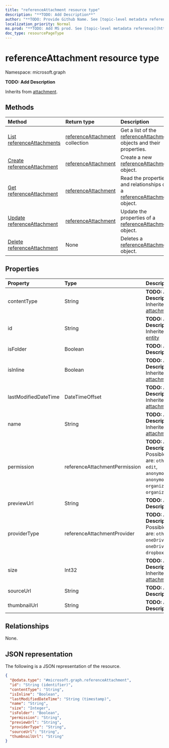 ```yaml
---
title: "referenceAttachment resource type"
description: "**TODO: Add Description**"
author: "**TODO: Provide Github Name. See [topic-level metadata reference](https://msgo.azurewebsites.net/add/document/guidelines/metadata.html#topic-level-metadata)**"
localization_priority: Normal
ms.prod: "**TODO: Add MS prod. See [topic-level metadata reference](https://msgo.azurewebsites.net/add/document/guidelines/metadata.html#topic-level-metadata)**"
doc_type: resourcePageType
---
```


# referenceAttachment resource type

Namespace: microsoft.graph



**TODO: Add Description**


Inherits from [attachment](../resources/attachment.md).

## Methods
|Method|Return type|Description|
|:---|:---|:---|
|[List referenceAttachments](../api/referenceattachment-list.md)|[referenceAttachment](../resources/referenceattachment.md) collection|Get a list of the [referenceAttachment](../resources/referenceattachment.md) objects and their properties.|
|[Create referenceAttachment](../api/referenceattachment-create.md)|[referenceAttachment](../resources/referenceattachment.md)|Create a new [referenceAttachment](../resources/referenceattachment.md) object.|
|[Get referenceAttachment](../api/referenceattachment-get.md)|[referenceAttachment](../resources/referenceattachment.md)|Read the properties and relationships of a [referenceAttachment](../resources/referenceattachment.md) object.|
|[Update referenceAttachment](../api/referenceattachment-update.md)|[referenceAttachment](../resources/referenceattachment.md)|Update the properties of a [referenceAttachment](../resources/referenceattachment.md) object.|
|[Delete referenceAttachment](../api/referenceattachment-delete.md)|None|Deletes a [referenceAttachment](../resources/referenceattachment.md) object.|

## Properties
|Property|Type|Description|
|:---|:---|:---|
|contentType|String|**TODO: Add Description** Inherited from [attachment](../resources/attachment.md)|
|id|String|**TODO: Add Description** Inherited from [entity](../resources/entity.md)|
|isFolder|Boolean|**TODO: Add Description**|
|isInline|Boolean|**TODO: Add Description** Inherited from [attachment](../resources/attachment.md)|
|lastModifiedDateTime|DateTimeOffset|**TODO: Add Description** Inherited from [attachment](../resources/attachment.md)|
|name|String|**TODO: Add Description** Inherited from [attachment](../resources/attachment.md)|
|permission|referenceAttachmentPermission|**TODO: Add Description**. Possible values are: `other`, `view`, `edit`, `anonymousView`, `anonymousEdit`, `organizationView`, `organizationEdit`.|
|previewUrl|String|**TODO: Add Description**|
|providerType|referenceAttachmentProvider|**TODO: Add Description**. Possible values are: `other`, `oneDriveBusiness`, `oneDriveConsumer`, `dropbox`.|
|size|Int32|**TODO: Add Description** Inherited from [attachment](../resources/attachment.md)|
|sourceUrl|String|**TODO: Add Description**|
|thumbnailUrl|String|**TODO: Add Description**|

## Relationships
None.

## JSON representation
The following is a JSON representation of the resource.
<!-- {
  "blockType": "resource",
  "keyProperty": "id",
  "@odata.type": "microsoft.graph.referenceAttachment",
  "baseType": "microsoft.graph.attachment",
  "openType": false
}
-->
``` json
{
  "@odata.type": "#microsoft.graph.referenceAttachment",
  "id": "String (identifier)",
  "contentType": "String",
  "isInline": "Boolean",
  "lastModifiedDateTime": "String (timestamp)",
  "name": "String",
  "size": "Integer",
  "isFolder": "Boolean",
  "permission": "String",
  "previewUrl": "String",
  "providerType": "String",
  "sourceUrl": "String",
  "thumbnailUrl": "String"
}
```

